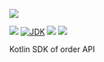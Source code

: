 [![](https://github.com/wutsi/order-sdk-kotlin/actions/workflows/master.yml/badge.svg)](https://github.com/wutsi/order-sdk-kotlin/actions/workflows/master.yml)

![](https://img.shields.io/github/v/tag/wutsi/order-sdk-kotlin)
[![JDK](https://img.shields.io/badge/jdk-11-brightgreen.svg)](https://jdk.java.net/11/)
[![](https://img.shields.io/badge/maven-3.6-brightgreen.svg)](https://maven.apache.org/download.cgi)
![](https://img.shields.io/badge/language-kotlin-blue.svg)

Kotlin SDK of order API

